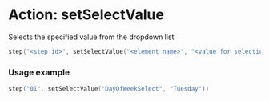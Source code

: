 # Action: setSelectValue

Selects the specified value from the dropdown list

```kotlin
step("<step_id>", setSelectValue("<element_name>", "<value_for_selection>"))
```

### Usage example

```kotlin
step("01", setSelectValue("DayOfWeekSelect", "Tuesday"))
```